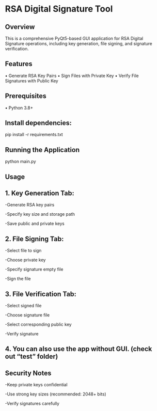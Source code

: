 # RSA Digital Signature Tool
## Overview
This is a comprehensive PyQt5-based GUI application for RSA Digital Signature operations, including key generation, file signing, and signature verification.
## Features
•	Generate RSA Key Pairs
•	Sign Files with Private Key
•	Verify File Signatures with Public Key
## Prerequisites
•	Python 3.8+
## Install dependencies: 
pip install -r requirements.txt
## Running the Application
python main.py
## Usage
## 1.	Key Generation Tab: 
-Generate RSA key pairs

-Specify key size and storage path

-Save public and private keys

## 2.	File Signing Tab: 
-Select file to sign

-Choose private key

-Specify signature empty file

-Sign the file

## 3.	File Verification Tab: 
-Select signed file

-Choose signature file

-Select corresponding public key

-Verify signature

## 4.	You can also use the app without GUI. (check out “test” folder)
## Security Notes
-Keep private keys confidential

-Use strong key sizes (recommended: 2048+ bits)

-Verify signatures carefully



